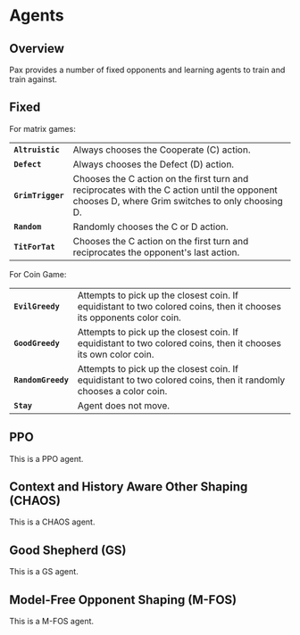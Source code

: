 # Agents 

## Overview 

Pax provides a number of fixed opponents and learning agents to train and train against. 

## Fixed

For matrix games: 

|        |    | 
| ----------- | ----------- |
| **`Altruistic`**    | Always chooses the Cooperate (C) action. |
| **`Defect`**        | Always chooses the Defect (D) action. |
| **`GrimTrigger`**   | Chooses the C action on the first turn and reciprocates with the C action until the opponent chooses D, where Grim switches to only choosing D.|
| **`Random`**        | Randomly chooses the C or D action. |
| **`TitForTat`**     | Chooses the C action on the first turn and reciprocates the opponent's last action.|

For Coin Game: 

|        |    | 
| ----------- | ----------- |
| **`EvilGreedy`** | Attempts to pick up the closest coin. If equidistant to two colored coins, then it chooses its opponents color coin.|
| **`GoodGreedy`** | Attempts to pick up the closest coin. If equidistant to two colored coins, then it chooses its own color coin. |
| **`RandomGreedy`**  | Attempts to pick up the closest coin. If equidistant to two colored coins, then it randomly chooses a color coin. |
| **`Stay`**     | Agent does not move.|

## PPO

This is a PPO agent. 

## Context and History Aware Other Shaping (CHAOS)

This is a CHAOS agent. 

## Good Shepherd (GS)

This is a GS agent. 

## Model-Free Opponent Shaping (M-FOS)

This is a M-FOS agent. 




